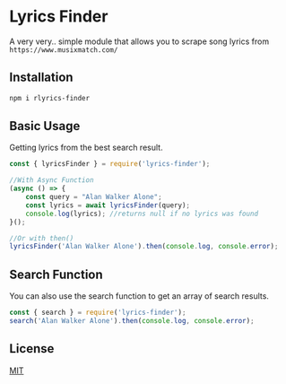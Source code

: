 # Lyrics Finder
A very very.. simple module that allows you to scrape song lyrics from `https://www.musixmatch.com/`

## Installation

```bash
npm i rlyrics-finder
```

## Basic Usage
Getting lyrics from the best search result.
```js
const { lyricsFinder } = require('lyrics-finder');

//With Async Function
(async () => {
    const query = "Alan Walker Alone";
    const lyrics = await lyricsFinder(query);
    console.log(lyrics); //returns null if no lyrics was found
}();

//Or with then()
lyricsFinder('Alan Walker Alone').then(console.log, console.error);
```

## Search Function
You can also use the search function to get an array of search results.
```js
const { search } = require('lyrics-finder');
search('Alan Walker Alone').then(console.log, console.error);
```

## License
[MIT](https://choosealicense.com/licenses/mit/)
